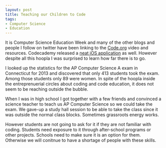 ```yaml
---
layout: post
title: Teaching our Children to Code
tags: 
- Computer Science
- Education
---
```

It is Computer Science Education Week and many of the other blogs and people I follow on twitter have been linking to the [Code.org](http://code.org) video and resources. Codecademy released a [neat iOS application](https://itunes.apple.com/us/app/codecademy-hour-of-code/id762950096?mt=8) as well. However despite all this hoopla I was surprised to learn how far there is to go.

I looked up the statistics for the AP Computer Science A exam in Connecticut for 2013 and discovered that only 413 students took the exam. Among those students only 89 were women. In spite of the hoopla inside the entreprenuerial circles about coding and code education, it does not seem to be reaching outside the bubble.

When I was in high school I got together with a few friends and convinced a science teacher to teach us AP Computer Science so we could take the exam. We gave-up a study hall session to be able to take the class since it was outside the normal class blocks. Sometimes grassroots energy works. 

However students are not going to ask for it if they are not familiar with coding. Students need exposure to it through after-school programs or other projects. Schools need to make sure it is an option for them. Otherwise we will conitnue to have a shortage of people with these skills.
